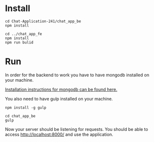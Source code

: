 # Install

```
cd Chat-Application-241/chat_app_be
npm install

cd ../chat_app_fe
npm install
npm run bulid
```

# Run

In order for the backend to work you have to have mongodb installed on your machine.

[Installation instructions for mongodb can be found here.](https://docs.mongodb.com/master/administration/install-community/)

You also need to have gulp installed on your machine.

```
npm install -g gulp
```

```
cd chat_app_be
gulp
```

Now your server should be listening for requests. You should be able to access <http://localhost:8000/> and use the application.
